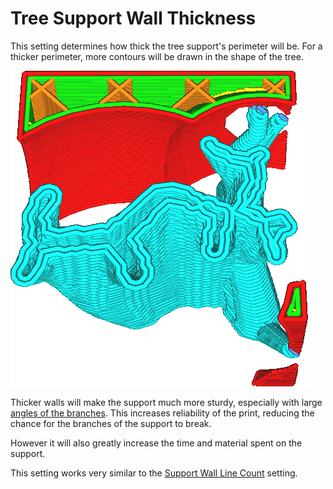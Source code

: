 Tree Support Wall Thickness
====
This setting determines how thick the tree support's perimeter will be. For a thicker perimeter, more contours will be drawn in the shape of the tree.

![Using a wall thickness of 0.8mm results in two contours inside the tree support](images/support_tree_wall_count.png)

Thicker walls will make the support much more sturdy, especially with large [angles of the branches](support_tree_angle.md). This increases reliability of the print, reducing the chance for the branches of the support to break.

However it will also greatly increase the time and material spent on the support.

This setting works very similar to the [Support Wall Line Count](support_wall_count.md) setting.